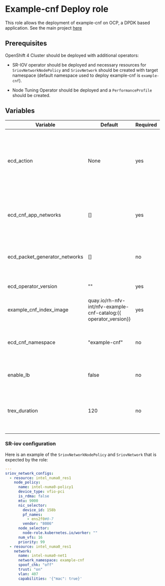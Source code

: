 # Example-cnf Deploy role
This role allows the deployment of example-cnf on OCP, a DPDK based application. See the main project [here](https://github.com/openshift-kni/example-cnf)

## Prerequisites
OpenShift 4 Cluster should be deployed with additional operators:
 * SR-IOV operator should be deployed and necessary resources for
   `SriovNetworkNodePolicy` and `SriovNetwork` should be created with
   target namespace (default namespace used to deploy example-cnf
   is `example-cnf`).

 * Node Tuning Operator should be deployed and a `PerformanceProfile` should be created.

## Variables

| Variable                      | Default                                                          | Required | Description                                                                                    |
|-------------------------------|------------------------------------------------------------------|----------|------------------------------------------------------------------------------------------------|
| ecd_action                   | None                                                             | yes      | Defines which actions to perform. Possible values: ["deploy", "validate, "draining" "catalog"] |
| ecd_cnf_app_networks          | []                                                               | yes      | Connection between LB-CNF in LB mode (or TRex-CNF in direct mode)                              |
| ecd_packet_generator_networks | []                                                               | no       | Connection between TRex-LB in LB mode (not used in direct mode)                                |
| ecd_operator_version          | ""                                                               | yes      | Version of the index to be used                                                                |
| example_cnf_index_image       | quay.io/rh-nfv-int/nfv-example-cnf-catalog:{{ operator_version}} | yes      | Index image to be used                                                                         |
| ecd_cnf_namespace                 | "example-cnf"                                                    | no       | Name of the namespace where example-cnf is deployed                                            |                                                              |
| enable_lb                     | false                                                            | no       | [WIP] enabling a builtin loadbalancer                                                          |
| trex_duration                 | 120                                                              | no       | Main TRexApp job duration. If set to -1, it will run in continuous burst mode                  |

### SR-iov configuration
Here is an example of the `SriovNetworkNodePolicy` and `SriovNetwork` that is expected by the role:
```yaml
---
sriov_network_configs:
  - resource: intel_numa0_res1
    node_policy:
      name: intel-numa0-policy1
      device_type: vfio-pci
      is_rdma: false
      mtu: 9000
      nic_selector:
        device_id: 158b
        pf_names:
          - ens2f0#0-7
        vendor: "8086"
      node_selector:
        node-role.kubernetes.io/worker: ""
      num_vfs: 16
      priority: 99
  - resource: intel_numa0_res1
    network:
      name: intel-numa0-net1
      network_namespace: example-cnf
      spoof_chk: "off"
      trust: "on"
      vlan: 407
      capabilities: '{"mac": true}'
```